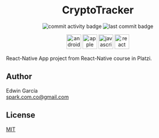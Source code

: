 <h1 align="center">CryptoTracker</h1>

<p align="center">
  <img src="https://img.shields.io/github/commit-activity/m/edwintrumpet/my-finances-app?logo=github" alt="commit activity badge">
  <img src="https://img.shields.io/github/last-commit/edwintrumpet/my-finances-app?logo=github" alt="last commit badge">
</p>

<p align="center">
  <img src="https://devicons.github.io/devicon/devicon.git/icons/android/android-original.svg" alt="android" width="40" height="40"/>
  <img src="https://devicons.github.io/devicon/devicon.git/icons/apple/apple-original.svg" alt="apple" width="40" height="40"/>
  <img src="https://devicons.github.io/devicon/devicon.git/icons/javascript/javascript-original.svg" alt="javascript" width="40" height="40"/>
  <img src="https://devicons.github.io/devicon/devicon.git/icons/react/react-original.svg" alt="react" width="40" height="40"/>
</p>

React-Native App project from React-Native course in Platzi.

## Author

Edwin García  
spark.com.co@gmail.com

## License

[MIT](./LICENSE)
